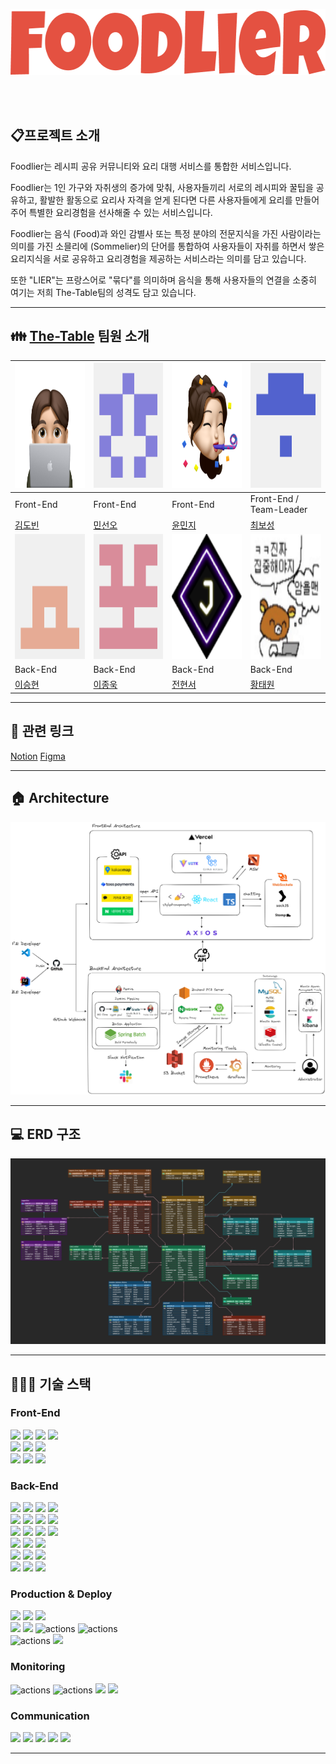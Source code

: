 <p align="center"><img src="https://raw.githubusercontent.com/thwang26/zb-foodlier-image/main/foodlier_logo.png" height="106px" width="610px"></p>
<br/>
<br/>

## 📋프로젝트 소개
Foodlier는 레시피 공유 커뮤니티와 요리 대행 서비스를 통합한 서비스입니다.

Foodlier는 1인 가구와 자취생의 증가에 맞춰, 사용자들끼리 서로의 레시피와 꿀팁을 공유하고, 활발한 활동으로 요리사 자격을 얻게 된다면 다른 사용자들에게 요리를 만들어주어 특별한 요리경험을 선사해줄 수 있는 서비스입니다. 

Foodlier는 음식 (Food)과 와인 감별사 또는 특정 분야의 전문지식을 가진 사람이라는 의미를 가진 소믈리에 (Sommelier)의 단어를 통합하여
사용자들이 자취를 하면서 쌓은 요리지식을 서로 공유하고 요리경험을 제공하는 서비스라는 의미를 담고 있습니다.

또한 "LIER"는 프랑스어로 "묶다"를 의미하며 음식을 통해 사용자들의 연결을 소중히 여기는 저희 The-Table팀의 성격도 담고 있습니다.

---

## 👪 [The-Table](https://github.com/orgs/Foodlier/teams/the-table) 팀원 소개 

| <img src = https://github.com/thwang26/zb-foodlier-image/blob/main/db.png width="200" height="200"> | <img src = https://github.com/thwang26/zb-foodlier-image/blob/main/so.png width="200" height="200"> | <img src = https://github.com/thwang26/zb-foodlier-image/blob/main/mj.png width="200" height="200"> | <img src = https://github.com/thwang26/zb-foodlier-image/blob/main/bs.png width="200" height="200">|  
|--|--|--|--|  
|Front-End|Front-End|Front-End|Front-End / Team-Leader|
|[김도빈](https://github.com/d-bCODING)|[민선오](https://github.com/seonohmin)|[윤민지](https://github.com/minpaper-dev)|[최보성](https://github.com/big-choi)|
| <img src = https://github.com/thwang26/zb-foodlier-image/blob/main/sh.png width="200" height="200"> | <img src = https://github.com/thwang26/zb-foodlier-image/blob/main/jw.png width="200" height="200"> | <img src = https://github.com/thwang26/zb-foodlier-image/blob/main/hs.png width="200" height="200"> | <img src = https://github.com/thwang26/zb-foodlier-image/blob/main/tw.png width="200" height="200">|  
|Back-End|Back-End|Back-End|Back-End|
|[이승현](https://github.com/SeungHyunLee054)|[이종욱](https://github.com/gomljo)|[전현서](https://github.com/J-HyeonSeo)|[황태원](https://github.com/thwang26)|

---

## 🔗 관련 링크
[Notion](https://www.notion.so/1-507f9a29e4ba44e5841e3f03bcba9479?pvs=4)
[Figma](https://www.figma.com/file/iMHsluSPs8FwdFqstWbL1b/%EC%A0%9C%EB%A1%9C%EB%B2%A0%EC%9D%B4%EC%8A%A4-1%EC%A1%B0-(%EB%8D%94-%ED%85%8C%EC%9D%B4%EB%B8%94)?type=design&node-id=41-87&mode=design&t=M1N9GTokEbIaicu2-0)

---

## 🏠 Architecture
![Architecture](https://raw.githubusercontent.com/thwang26/zb-foodlier-image/main/architecture.png)

---

## 💻 ERD 구조
![ERD](https://github.com/thwang26/zb-foodlier-image/blob/main/zb-foodlier.png)

---

## 🧑🏻‍🔧 기술 스택
### Front-End
<img src="https://img.shields.io/badge/React-61DAFB?&logo=react&logoColor=white"> <img src="https://img.shields.io/badge/Typescript-3178C6?&logo=typescript&logoColor=white"> <img src="https://img.shields.io/badge/Msw-646CFF?&logo=Msw&logoColor=white"> <img src="https://img.shields.io/badge/Axios-ff3399?&logo=Axios&logoColor=white">
<br>
<img src="https://img.shields.io/badge/Naver-03C75A?&logo=naver&logoColor=white"> <img src="https://img.shields.io/badge/Kakao-FFCD00?&logo=kakao&logoColor=black"> <img src="https://img.shields.io/badge/Toss-0064FF">
<br>
<img src="https://img.shields.io/badge/Vite-646CFF?&logo=vite&logoColor=white"> <img src="https://img.shields.io/badge/Styled-Components-DB7093?&logo=styledcomponents&logoColor=white"> <img src="https://img.shields.io/badge/Recoil-3578E5?&logo=recoil&logoColor=white"> 

### Back-End
<img src="https://img.shields.io/badge/Java-007396?&logo=java&logoColor=white"> <img src="https://img.shields.io/badge/Spring boot-6DB33F?&logo=Spring boot&logoColor=white"> <img src="https://img.shields.io/badge/Spring JPA-6DB33F?&logo=Spring JPA&logoColor=white"> <img src="https://img.shields.io/badge/Gradle-02303A?&logo=gradle&logoColor=white">
<br>
<img src="https://img.shields.io/badge/Spring Security-6DB33F?&logo=Spring Security&logoColor=white"> <img src="https://img.shields.io/badge/Spring Batch-6DB33F"> <img src="https://img.shields.io/badge/Json web tokens-000000?&logo=Json web tokens&logoColor=white"> <img src="https://img.shields.io/badge/OAUTH2-EC1C24?&logo=Authy&logoColor=white">
<br>
<img src="https://img.shields.io/badge/MySQL-4479A1?&logo=MySQL&logoColor=white"> <img src="https://img.shields.io/badge/Redis-DC382D?&logo=redis&logoColor=white"> <img src="https://img.shields.io/badge/Query Dsl-2599ED?&logo=querydsl&logoColor=white"> <img src="https://img.shields.io/badge/Elasticsearch-005571?&logo=elasticsearch&logoColor=white">
<br>
<img src="https://img.shields.io/badge/SMTP-CC0000?&logo=Gmail&logoColor=white"> <img src="https://img.shields.io/badge/Junit-25A162?&logo=AssertJ&logoColor=white"> <img src="https://img.shields.io/badge/Mockito-008D62?&logo=Mockito&logoColor=white">
<br>
<img src="https://img.shields.io/badge/IntelliJ IDEA-000000?&logo=intellijidea&logoColor=white"> <img src="https://img.shields.io/badge/postman-FF6C37?&logo=postman&logoColor=white"> <img src="https://img.shields.io/badge/Swagger-85EA2D?&logo=swagger&logoColor=white"> 
<br>
<img src="https://img.shields.io/badge/WebSocket-FF6C37"> <img src="https://img.shields.io/badge/Stomp-000000"> <img src="https://img.shields.io/badge/Sockjs-000000"> 
<br>
### Production & Deploy
<img src="https://img.shields.io/badge/Amazon EC2-FF9900?&logo=amazonec2&logoColor=white"> <img src="https://img.shields.io/badge/Amazon RDS-527FFF?&logo=amazonrds&logoColor=white"> <img src="https://img.shields.io/badge/Amazon S3-569A31?&logo=amazons3&logoColor=white">
<br>
<img src="https://img.shields.io/badge/Github-181717?&logo=github&logoColor=white"> <img src="https://img.shields.io/badge/Git-F05032?&logo=git&logoColor=white"> <img src="https://img.shields.io/badge/Jenkins-2088FF?&logo=Jenkins&logoColor=white" alt="actions"> <img src="https://img.shields.io/badge/Vercel-181717?&logo=Vercel&logoColor=white" alt="actions">
<br>
<img src="https://img.shields.io/badge/NGINX-009639?&logo=nginx&logoColor=white" alt="actions"> <img src="https://img.shields.io/badge/Github Webhook-0866FF">
  
### Monitoring
<img src="https://img.shields.io/badge/Prometheus-E6522C?&logo=prometheus&logoColor=white" alt="actions"> <img src="https://img.shields.io/badge/Grafana-F46800?&logo=grafana&logoColor=white" alt="actions"> <img src="https://img.shields.io/badge/Kibana-005571?&logo=kibana&logoColor=white"> <img src="https://img.shields.io/badge/Cerebro-000000">

### Communication
<img src="https://img.shields.io/badge/Slack-4A154B?&logo=slack&logoColor=white"> <img src="https://img.shields.io/badge/Notion-000000?&logo=notion&logoColor=white"> <img src="https://img.shields.io/badge/Github Issue-181717?&logo=github&logoColor=white"> <img src="https://img.shields.io/badge/Gather-0058CC"> <img src="https://img.shields.io/badge/Zep-6758FF">

---
